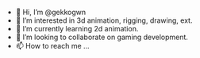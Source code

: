 - 👋 Hi, I’m @gekkogwn
- 👀 I’m interested in 3d animation, rigging, drawing, ext.
- 🌱 I’m currently learning 2d animation.
- 💞️ I’m looking to collaborate on gaming development.
- 📫 How to reach me ...

<!---
gekkogwn/gekkogwn is a ✨ special ✨ repository because its `README.md` (this file) appears on your GitHub profile.
You can click the Preview link to take a look at your changes.
--->
